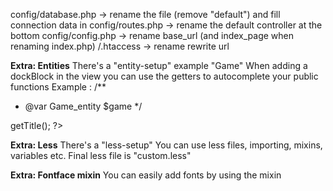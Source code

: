config/database.php -> rename the file (remove "default") and fill connection data in
config/routes.php -> rename the default controller at the bottom 
config/config.php -> rename base_url (and index_page when renaming index.php)
/.htaccess -> rename rewrite url

**Extra: Entities**
There's a "entity-setup" example "Game"
When adding a dockBlock in the view you can use the getters to autocomplete your public functions
Example :
/**
* @var Game_entity $game
*/
<p> <?php echo $game->getTitle(); ?> </p>

**Extra: Less**
There's a "less-setup"
You can use less files, importing, mixins, variables etc. Final less file is "custom.less"

**Extra: Fontface mixin**
You can easily add fonts by using the mixin